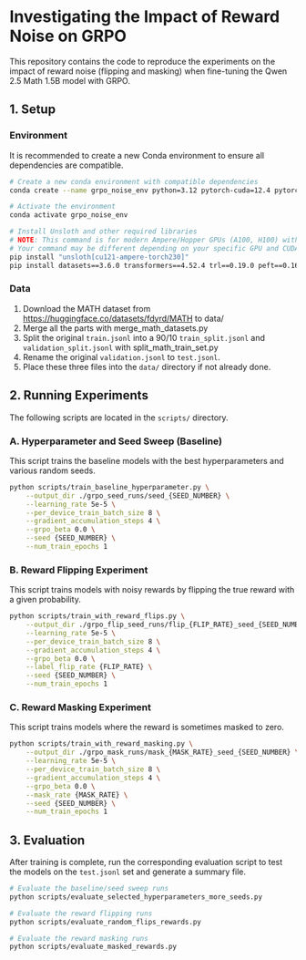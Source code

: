 # Investigating the Impact of Reward Noise on GRPO

This repository contains the code to reproduce the experiments on the impact of reward noise (flipping and masking) when fine-tuning the Qwen 2.5 Math 1.5B model with GRPO.

## 1. Setup

### Environment
It is recommended to create a new Conda environment to ensure all dependencies are compatible.

```bash
# Create a new conda environment with compatible dependencies
conda create --name grpo_noise_env python=3.12 pytorch-cuda=12.4 pytorch cudatoolkit xformers -c pytorch -c nvidia -c xformers -y

# Activate the environment
conda activate grpo_noise_env

# Install Unsloth and other required libraries
# NOTE: This command is for modern Ampere/Hopper GPUs (A100, H100) with CUDA 12.1.
# Your command may be different depending on your specific GPU and CUDA version.
pip install "unsloth[cu121-ampere-torch230]"
pip install datasets==3.6.0 transformers==4.52.4 trl==0.19.0 peft==0.16.0 accelerate==1.7.0 vllm==0.7.2
```

### Data
1.  Download the MATH dataset from https://huggingface.co/datasets/fdyrd/MATH to data/
2.  Merge all the parts with merge_math_datasets.py
3.  Split the original `train.jsonl` into a 90/10 `train_split.jsonl` and `validation_split.jsonl` with split_math_train_set.py
4.  Rename the original `validation.jsonl` to `test.jsonl`.
5.  Place these three files into the `data/` directory if not already done.

## 2. Running Experiments

The following scripts are located in the `scripts/` directory.

### A. Hyperparameter and Seed Sweep (Baseline)
This script trains the baseline models with the best hyperparameters and various random seeds.

```bash
python scripts/train_baseline_hyperparameter.py \
    --output_dir ./grpo_seed_runs/seed_{SEED_NUMBER} \
    --learning_rate 5e-5 \
    --per_device_train_batch_size 8 \
    --gradient_accumulation_steps 4 \
    --grpo_beta 0.0 \
    --seed {SEED_NUMBER} \
    --num_train_epochs 1
```

### B. Reward Flipping Experiment
This script trains models with noisy rewards by flipping the true reward with a given probability.

```bash
python scripts/train_with_reward_flips.py \
    --output_dir ./grpo_flip_seed_runs/flip_{FLIP_RATE}_seed_{SEED_NUMBER} \
    --learning_rate 5e-5 \
    --per_device_train_batch_size 8 \
    --gradient_accumulation_steps 4 \
    --grpo_beta 0.0 \
    --label_flip_rate {FLIP_RATE} \
    --seed {SEED_NUMBER} \
    --num_train_epochs 1
```

### C. Reward Masking Experiment
This script trains models where the reward is sometimes masked to zero.

```bash
python scripts/train_with_reward_masking.py \
    --output_dir ./grpo_mask_runs/mask_{MASK_RATE}_seed_{SEED_NUMBER} \
    --learning_rate 5e-5 \
    --per_device_train_batch_size 8 \
    --gradient_accumulation_steps 4 \
    --grpo_beta 0.0 \
    --mask_rate {MASK_RATE} \
    --seed {SEED_NUMBER} \
    --num_train_epochs 1
```

## 3. Evaluation

After training is complete, run the corresponding evaluation script to test the models on the `test.jsonl` set and generate a summary file.

```bash
# Evaluate the baseline/seed sweep runs
python scripts/evaluate_selected_hyperparameters_more_seeds.py

# Evaluate the reward flipping runs
python scripts/evaluate_random_flips_rewards.py

# Evaluate the reward masking runs
python scripts/evaluate_masked_rewards.py
```